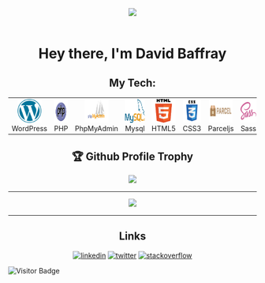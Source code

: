 <div align="center">
  <img src="https://raw.githubusercontent.com/aemmadi/aemmadi/master/wave.gif">
</div>
<br>
<h1 align="center">Hey there, I'm David Baffray</h1> 

<h2 align="center">My Tech: </h2>

<table>
  <tr>
    <td align="center" width="96">
      <a href="#David-BAFFRAY-tech">
        <img src="./img/wordpress.svg" width="48" height="48" alt="WordPress" />
      </a>
      <br>WordPress
    </td>
    <td align="center" width="96">
      <a href="#David-BAFFRAY-tech">
        <img src="./img/php.svg" width="48" height="48" alt="Php" />
      </a>
      <br>PHP
    </td>
    <td align="center" width="96">
      <a href="#David-BAFFRAY-tech">
        <img src="./img/phpmyadmin.svg" width="48" height="48" alt="PhpMyAdmin" />
      </a>
      <br>PhpMyAdmin
    </td>
    <td align="center" width="96">
      <a href="#David-BAFFRAY-tech">
        <img src="./img/mysql.svg" width="48" height="48" alt="Mysql" />
      </a>
      <br>Mysql
    </td>
    <td align="center" width="96">
      <a href="#David-BAFFRAY-tech">
        <img src="./img/html5.svg" width="48" height="48" alt="HTML" />
      </a>
      <br>HTML5
    </td>
    <td align="center" width="96">
      <a href="#David-BAFFRAY-tech">
        <img src="./img/css3.svg" width="48" height="48" alt="CSS" />
      </a>
      <br>CSS3
    </td>
    <td align="center" width="96">
      <a href="#David-BAFFRAY-tech">
        <img src="./img/parceljs.svg" width="48" height="48" alt="Parceljs" />
      </a>
      <br>Parceljs
    </td>
    <td align="center" width="96">
      <a href="#David-BAFFRAY-tech">
        <img src="./img/sass.svg" width="48" height="48" alt="Sass" />
      </a>
      <br>Sass
    </td>
    <td align="center" width="96">
      <a href="#David-BAFFRAY-tech" >
        <img src="./img/javascript.svg" width="48" height="48" alt="Javascript" />
      </a>
      <br>Javascript
    </td>
    <td align="center" width="96">
      <a href="#David-BAFFRAY-tech">
        <img src="./img/vuejs.svg" width="48" height="48" alt="Vuejs" />
      </a>
      <br>Vuejs
    </td>
  </tr>
</table>

<h2 align="center">🏆 Github Profile Trophy</h2>
<div align="center">
  <img width=1000 src="https://github-profile-trophy.vercel.app/?username=David-BAFFRAY&column=8&theme=gruvbox&no-frame=true"/>
</div>

---

<div align="center">
  <img width=400 src="https://github-readme-stats.vercel.app/api?username=David-BAFFRAY&count_private=true&show_icons=true&include_all_commits=true"/>
</div>

---

<h2 align="center">Links</h2>

<div align="center">
  <a href="https://www.linkedin.com/in/david-baffray"><img src="https://img.icons8.com/color/96/000000/linkedin.png" alt="linkedin"/></a>
  <a href="https://twitter.com/Np_Ng67"><img src="https://img.icons8.com/color/96/000000/twitter-squared.png" alt="twitter"/></a>
  <a href="https://stackoverflow.com/users/4027349/david-baffray"><img src="https://img.icons8.com/color/96/000000/stackoverflow.png" alt="stackoverflow"/></a>
</div>

![Visitor Badge](https://visitor-badge.laobi.icu/badge?page_id=David-BAFFRAY.David-BAFFRAY)
<!--
**David-BAFFRAY/David-BAFFRAY** is a ✨ _special_ ✨ repository because its `README.md` (this file) appears on your GitHub profile.

Here are some ideas to get you started:

- 🔭 I’m currently working on ...
- 🌱 I’m currently learning ...
- 👯 I’m looking to collaborate on ...
- 🤔 I’m looking for help with ...
- 💬 Ask me about ...
- 📫 How to reach me: ...
- 😄 Pronouns: ...
- ⚡ Fun fact: ...
-->
